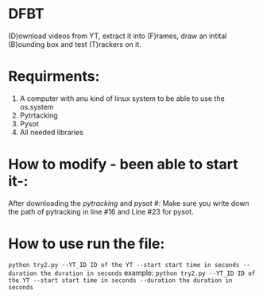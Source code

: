 # DFBT
(D)ownload videos from YT, extract it into (F)rames, draw an intital (B)ounding box and test (T)rackers on it. 

# Requirments:
1. A computer with anu kind of linux system to be able to use the os.system
2. Pytrtacking
3. Pysot
4. All needed libraries

# How to modify - been able to start it-:
After downloading the *pytracking* and *pysot* #:
Make sure you write down the path of pytracking in line #16 and Line #23 for pysot.


# How to use run the file:
`python try2.py --YT_ID ID of the YT --start start time in seconds --duration the duration in seconds`
example:
`python try2.py --YT_ID ID of the YT --start start time in seconds --duration the duration in seconds`

